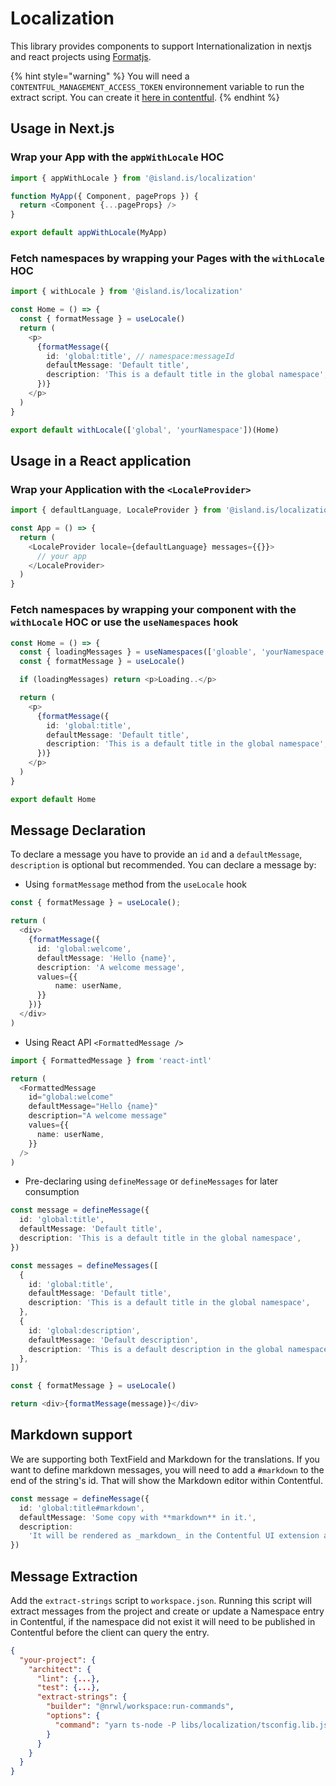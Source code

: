 # Localization

This library provides components to support Internationalization in nextjs and react projects using [Formatjs](https://formatjs.io/).

{% hint style="warning" %}
You will need a `CONTENTFUL_MANAGEMENT_ACCESS_TOKEN` environnement variable to run the extract script. You can create it [here in contentful](https://app.contentful.com/spaces/8k0h54kbe6bj/content_types).
{% endhint %}

## Usage in Next.js

### Wrap your App with the `appWithLocale` HOC

```typescript
import { appWithLocale } from '@island.is/localization'

function MyApp({ Component, pageProps }) {
  return <Component {...pageProps} />
}

export default appWithLocale(MyApp)
```

### Fetch namespaces by wrapping your Pages with the `withLocale` HOC

```typescript
import { withLocale } from '@island.is/localization'

const Home = () => {
  const { formatMessage } = useLocale()
  return (
    <p>
      {formatMessage({
        id: 'global:title', // namespace:messageId
        defaultMessage: 'Default title',
        description: 'This is a default title in the global namespace',
      })}
    </p>
  )
}

export default withLocale(['global', 'yourNamespace'])(Home)
```

## Usage in a React application

### Wrap your Application with the `<LocaleProvider>`

```typescript
import { defaultLanguage, LocaleProvider } from '@island.is/localization'

const App = () => {
  return (
    <LocaleProvider locale={defaultLanguage} messages={{}}>
      // your app
    </LocaleProvider>
  )
}
```

### Fetch namespaces by wrapping your component with the `withLocale` HOC or use the `useNamespaces` hook

```typescript
const Home = () => {
  const { loadingMessages } = useNamespaces(['gloable', 'yourNamespace'])
  const { formatMessage } = useLocale()

  if (loadingMessages) return <p>Loading..</p>

  return (
    <p>
      {formatMessage({
        id: 'global:title',
        defaultMessage: 'Default title',
        description: 'This is a default title in the global namespace',
      })}
    </p>
  )
}

export default Home
```

## Message Declaration

To declare a message you have to provide an `id` and a `defaultMessage`, `description` is optional but recommended.
You can declare a message by:

- Using `formatMessage` method from the `useLocale` hook

```typescript
const { formatMessage } = useLocale();

return (
  <div>
    {formatMessage({
      id: 'global:welcome',
      defaultMessage: 'Hello {name}',
      description: 'A welcome message',
      values={{
          name: userName,
      }}
    })}
  </div>
)
```

- Using React API `<FormattedMessage />`

```typescript
import { FormattedMessage } from 'react-intl'

return (
  <FormattedMessage
    id="global:welcome"
    defaultMessage="Hello {name}"
    description="A welcome message"
    values={{
      name: userName,
    }}
  />
)
```

- Pre-declaring using `defineMessage` or `defineMessages` for later consumption

```typescript
const message = defineMessage({
  id: 'global:title',
  defaultMessage: 'Default title',
  description: 'This is a default title in the global namespace',
})

const messages = defineMessages([
  {
    id: 'global:title',
    defaultMessage: 'Default title',
    description: 'This is a default title in the global namespace',
  },
  {
    id: 'global:description',
    defaultMessage: 'Default description',
    description: 'This is a default description in the global namespace',
  },
])

const { formatMessage } = useLocale()

return <div>{formatMessage(message)}</div>
```

## Markdown support

We are supporting both TextField and Markdown for the translations. If you want to define markdown messages, you will need to add a `#markdown` to the end of the string's id. That will show the Markdown editor within Contentful.

```typescript
const message = defineMessage({
  id: 'global:title#markdown',
  defaultMessage: 'Some copy with **markdown** in it.',
  description:
    'It will be rendered as _markdown_ in the Contentful UI extension as well',
})
```

## Message Extraction

Add the `extract-strings` script to `workspace.json`. Running this script will extract messages from the project and create or update a Namespace entry in Contentful, if the namespace did not exist it will need to be published in Contentful before the client can query the entry.

```json
{
  "your-project": {
    "architect": {
      "lint": {...},
      "test": {...},
      "extract-strings": {
        "builder": "@nrwl/workspace:run-commands",
        "options": {
          "command": "yarn ts-node -P libs/localization/tsconfig.lib.json libs/localization/scripts/extract '{pathToComponents}/*.{js,ts,tsx}'"
        }
      }
    }
  }
}
```
